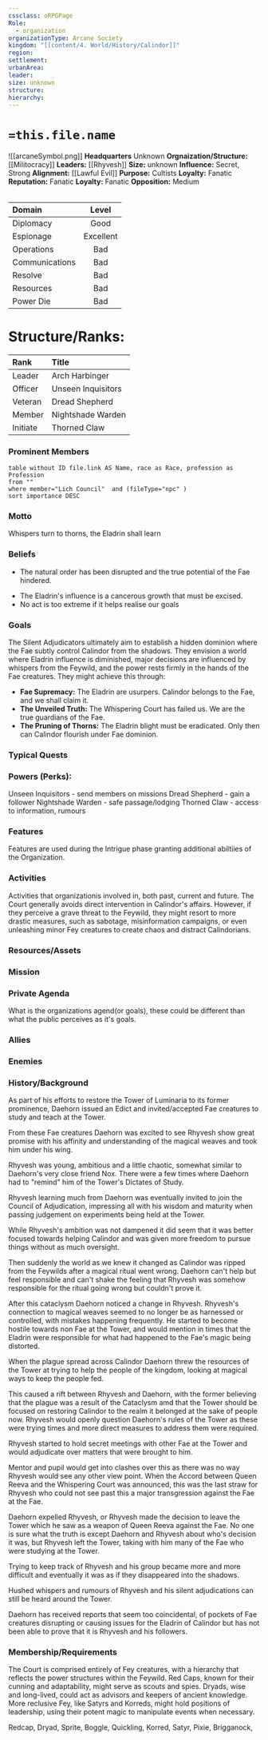 ```yaml
---
cssclass: oRPGPage
Role:
  - organization
organizationType: Arcane Society
kingdom: "[[content/4. World/History/Calindor]]"
region: 
settlement: 
urbanArea: 
leader: 
size: unknown
structure: 
hierarchy: 
---
```


#   `=this.file.name`
![[arcaneSymbol.png]]
**Headquarters**  Unknown
**Orgnaization/Structure:** [[Militocracy]]
**Leaders:** [[Rhyvesh]]
**Size:** unknown
**Influence:** Secret, Strong
**Alignment:** [[Lawful Evil]] 
**Purpose:** Cultists
**Loyalty:** Fanatic
**Reputation:** Fanatic
**Loyalty:** Fanatic
**Opposition:** Medium
######  
|Domain | Level | 
|:---|:---:| 
|Diplomacy | Good |
|Espionage| Excellent |
|Operations | Bad |
|Communications | Bad |
|Resolve| Bad |
|Resources | Bad |
|Power Die | Bad |

# **Structure/Ranks:**

| Rank     | Title              |
| :------- | :----------------- |
| Leader   | Arch Harbinger     |
| Officer  | Unseen Inquisitors |
| Veteran  | Dread Shepherd     |
| Member   | Nightshade Warden  |
| Initiate | Thorned Claw       |


### Prominent Members
```dataview
table without ID file.link AS Name, race as Race, profession as Profession
from ""
where member="Lich Council"  and (fileType="npc" )
sort importance DESC
```


### Motto
Whispers turn to thorns, the Eladrin shall learn

### Beliefs
* The natural order has been disrupted and the true potential of the Fae hindered. 
- The Eladrin's influence is a cancerous growth that must be excised.
- No act is too extreme if it helps realise our goals

### Goals
The Silent Adjudicators ultimately aim to establish a hidden dominion where the Fae subtly control Calindor from the shadows. They envision a world where Eladrin influence is diminished, major decisions are influenced by whispers from the Feywild, and the power rests firmly in the hands of the Fae creatures. They might achieve this through:

- **Fae Supremacy:** The Eladrin are usurpers. Calindor belongs to the Fae, and we shall claim it.
- **The Unveiled Truth:** The Whispering Court has failed us. We are the true guardians of the Fae.
- **The Pruning of Thorns:** The Eladrin blight must be eradicated. Only then can Calindor flourish under Fae dominion.


### Typical Quests


### Powers (Perks):

Unseen Inquisitors - send members on missions
Dread Shepherd - gain a follower
Nightshade Warden - safe passage/lodging
Thorned Claw - access to information, rumours


### Features
Features are used during the Intrigue phase granting additional abiltiies of the Organization.

### Activities
Activities that organizationis involved in, both past, current and future.
The Court generally avoids direct intervention in Calindor's affairs. However, if they perceive a grave threat to the Feywild, they might resort to more drastic measures, such as sabotage, misinformation campaigns, or even unleashing minor Fey creatures to create chaos and distract Calindorians.

### Resources/Assets


### Mission

### Private Agenda
What is the organizations agend(or goals), these could be different than what the public perceives as it's goals.

### Allies

### Enemies

### History/Background 

As part of his efforts to restore the Tower of Luminaria to its former prominence, Daehorn issued an Edict and invited/accepted Fae creatures to study and teach at the Tower.  
  
From these Fae creatures Daehorn was excited to see Rhyvesh show great promise with his affinity and understanding of the magical weaves and took him under his wing.  
  
Rhyvesh was young, ambitious and a little chaotic, somewhat similar to Daehorn's very close friend Nox. There were a few times where Daehorn had to "remind" him of the Tower's Dictates of Study.  
  
Rhyvesh learning much from Daehorn was eventually invited to join the Council of Adjudication, impressing all with his wisdom and maturity when passing judgement on experiments being held at the Tower.  
  
While Rhyvesh's ambition was not dampened it did seem that it was better focused towards helping Calindor and was given more freedom to pursue things without as much oversight.  
  
Then suddenly the world as we knew it changed as Calindor was ripped from the Feywilds after a magical ritual went wrong. Daehorn can't help but feel responsible and can't shake the feeling that Rhyvesh was somehow responsible for the ritual going wrong but couldn't prove it.  
  
After this cataclysm Daehorn noticed a change in Rhyvesh. Rhyvesh's connection to magical weaves seemed to no longer be as harnessed or controlled, with mistakes happening frequently. He started to become hostile towards non Fae at the Tower, and would mention in times that the Eladrin were responsible for what had happened to the Fae's magic being distorted.  
  
When the plague spread across Calindor Daehorn threw the resources of the Tower at trying to help the people of the kingdom, looking at magical ways to keep the people fed.  
  
This caused a rift between Rhyvesh and Daehorn, with the former believing that the plague was a result of the Cataclysm amd that the Tower should be focused on restoring Calindor to the realm it belonged at the sake of people now. Rhyvesh would openly question Daehorn's rules of the Tower as these were trying times and more direct measures to address them were required.  
  
Rhyvesh started to hold secret meetings with other Fae at the Tower and would adjudicate over matters that were brought to him.  
  
Mentor and pupil would get into clashes over this as there was no way Rhyvesh would see any other view point. When the Accord between Queen Reeva and the Whispering Court was announced, this was the last straw for Rhyvesh who could not see past this a major transgression against the Fae at the Fae.  
  
Daehorn expelled Rhyvesh, or Rhyvesh made the decision to leave the Tower which he saw as a weapon of Queen Reeva against the Fae. No one is sure what the truth is except Daehorn and Rhyvesh about who's decision it was, but Rhyvesh left the Tower, taking with him many of the Fae who were studying at the Tower.  
  
Trying to keep track of Rhyvesh and his group became more and more difficult and eventually it was as if they disappeared into the shadows.  
  
Hushed whispers and rumours of Rhyvesh and his silent adjudications can still be heard around the Tower.  
  
Daehorn has received reports that seem too coincidental, of pockets of Fae creatures disrupting or causing issues for the Eladrin of Calindor but has not been able to prove that it is Rhyvesh and his followers.

### Membership/Requirements
The Court is comprised entirely of Fey creatures, with a hierarchy that reflects the power structures within the Feywild. Red Caps, known for their cunning and adaptability, might serve as scouts and spies. Dryads, wise and long-lived, could act as advisors and keepers of ancient knowledge. More reclusive Fey, like Satyrs and Korreds, might hold positions of leadership, using their potent magic to manipulate events when necessary.

Redcap, Dryad, Sprite, Boggle, Quickling, Korred, Satyr, Pixie, Brigganock, 
